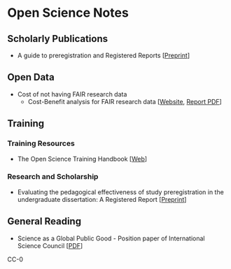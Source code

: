 # Open Science Notes

## Scholarly Publications

- A guide to preregistration and Registered Reports [[Preprint](https://osf.io/preprints/metaarxiv/x7aqr)]

## Open Data

- Cost of not having FAIR research data
  - Cost-Benefit analysis for FAIR research data [[Website](https://www.ouvrirlascience.fr/cost-benefit-analysis-for-fair-research-data-study/), [Report PDF](https://www.ouvrirlascience.fr/wp-content/uploads/2019/07/Cost-Benefit-analysis-for-FAIR-research-data_KI0219023ENN.pdf)]


## Training

### Training Resources

- The Open Science Training Handbook [[Web](https://open-science-training-handbook.github.io/Open-Science-Training-Handbook_EN/)]

### Research and Scholarship

- Evaluating the pedagogical effectiveness of study preregistration in the undergraduate dissertation: A Registered Report [[Preprint](https://psyarxiv.com/xg2ah)]

## General Reading 

- Science as a Global Public Good - Position paper of International Science Council [[PDF](https://council.science/wp-content/uploads/2020/06/ScienceAsAPublicGood-FINAL.pdf)]



CC-0